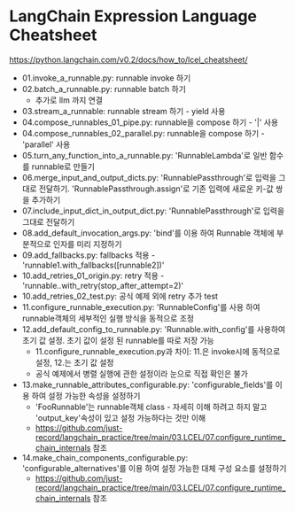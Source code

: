 # LangChain Expression Language Cheatsheet

<https://python.langchain.com/v0.2/docs/how_to/lcel_cheatsheet/>

- 01.invoke_a_runnable.py: runnable invoke 하기
- 02.batch_a_runnable.py: runnable batch 하기
  - 추가로 llm 까지 연결
- 03.stream_a_runnable: runnable stream 하기 - yield 사용
- 04.compose_runnables_01_pipe.py: runnable을 compose 하기 - '|' 사용
- 04.compose_runnables_02_parallel.py: runnable을 compose 하기 - 'parallel' 사용
- 05.turn_any_function_into_a_runnable.py: 'RunnableLambda'로 일반 함수를 runnable로 만들기
- 06.merge_input_and_output_dicts.py: 'RunnablePassthrough'로 입력을 그대로 전달하기. 'RunnablePassthrough.assign'로 기존 입력에 새로운 키-값 쌍을 추가하기
- 07.include_input_dict_in_output_dict.py: 'RunnablePassthrough'로 입력을 그대로 전달하기
- 08.add_default_invocation_args.py: 'bind'를 이용 하여 Runnable 객체에 부분적으로 인자를 미리 지정하기
- 09.add_fallbacks.py: fallbacks 적용 - 'runnable1.with_fallbacks([runnable2])'
- 10.add_retries_01_origin.py: retry 적용 - 'runnable..with_retry(stop_after_attempt=2)'
- 10.add_retries_02_test.py: 공식 예제 외에 retry 추가 test
- 11.configure_runnable_execution.py: 'RunnableConfig'를 사용 하여 runnable객체의 세부적인 실행 방식을 동적으로  조정
- 12.add_default_config_to_runnable.py: 'Runnable.with_config'를 사용하여 초기 값 설정. 초기 값이 설정 된 runnable를 따로 저장 가능
  - 11.configure_runnable_execution.py과 차이: 11.은 invoke시에 동적으로 설정, 12.는 초기 값 설정
  - 공식 예제에서 병렬 실행에 관한 설정이라 눈으로 직접 확인은 불가
- 13.make_runnable_attributes_configurable.py: 'configurable_fields'를 이용 하여 설정 가능한 속성을 설정하기
  - 'FooRunnable'는 runnable객체 class - 자세히 이해 하려고 하지 말고 'output_key'속성이 있고 설정 가능하다는 것만 이해
  - <https://github.com/just-record/langchain_practice/tree/main/03.LCEL/07.configure_runtime_chain_internals> 참조
- 14.make_chain_components_configurable.py: 'configurable_alternatives'를 이용 하여 설정 가능한 대체 구성 요소를 설정하기
  - <https://github.com/just-record/langchain_practice/tree/main/03.LCEL/07.configure_runtime_chain_internals> 참조
